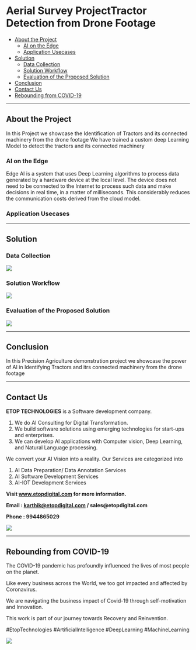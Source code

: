 # Aerial Survey ProjectTractor Detection from Drone Footage

* [About the Project](https://github.com/Karthikkannan-AI/EDGE-AI-powered-Tractor-Detection-and-Classification/blob/main/README.md#about-the-project)
  * [AI on the Edge](https://github.com/Karthikkannan-AI/EDGE-AI-powered-Tractor-Detection-and-Classification/blob/main/README.md#ai-on-the-edge)
  * [Application Usecases](https://github.com/Karthikkannan-AI/EDGE-AI-powered-Tractor-Detection-and-Classification/blob/main/README.md#application-usecases)
* [Solution](https://github.com/Karthikkannan-AI/EDGE-AI-powered-Tractor-Detection-and-Classification/blob/main/README.md#solution)
  * [Data Collection](https://github.com/Karthikkannan-AI/EDGE-AI-powered-Tractor-Detection-and-Classification/blob/main/README.md#data-collection)
  * [Solution Workflow](https://github.com/Karthikkannan-AI/EDGE-AI-powered-Tractor-Detection-and-Classification/blob/main/README.md#solution-workflow)
  * [Evaluation of the Proposed Solution](https://github.com/Karthikkannan-AI/EDGE-AI-powered-Tractor-Detection-and-Classification/blob/main/README.md#evaluation-of-the-proposed-solution)
* [Conclusion](https://github.com/Karthikkannan-AI/EDGE-AI-powered-Tractor-Detection-and-Classification/blob/main/README.md#conclusion)
* [Contact Us](https://github.com/Karthikkannan-AI/EDGE-AI-powered-Tractor-Detection-and-Classification/blob/main/README.md#contact-us)
* [Rebounding from COVID-19](https://github.com/Karthikkannan-AI/EDGE-AI-powered-Tractor-Detection-and-Classification/blob/main/README.md#rebounding-from-covid-19)

- - - -

## About the Project ##

In this Project we showcase the Identification of Tractors and its connected machinery from the drone footage 
We have trained a custom deep Learning Model to detect the tractors and its connected machinery 

### AI on the Edge ###

Edge AI is a system that uses Deep Learning algorithms to process data generated by a hardware device at the local level. The device does not need to be connected to the Internet to process such data and make decisions in real time, in a matter of milliseconds. This considerably reduces the communication costs derived from the cloud model.

### Application Usecases ###


- - - -


## Solution ##

### Data Collection ###

<img src="https://github.com/Karthikkannan-AI/EDGE-AI-powered-Tractor-Detection-and-Classification/blob/main/resources/Tractor%20and%20components.jpg">


### Solution Workflow ###

<img src="https://github.com/Karthikkannan-AI/EDGE-AI-powered-Tractor-Detection-and-Classification/blob/main/resources/Solution%20Workflow.jpg">

### Evaluation of the Proposed Solution ###

<a href="https://youtu.be/cIwRiLJ3L14" target="_blank"><img src="https://github.com/Karthikkannan-AI/EDGE-AI-powered-Tractor-Detection-and-Classification/blob/main/resources/EDGE%20AI%20powered%20Tractor%20Detection.png"/></a> 

- - - -


## Conclusion ##

In this  Precision Agriculture demonstration project we showcase the power of AI in Identifying Tractors and itrs connected machinery from the drone footage


- - - -


## Contact Us ##

__ETOP TECHNOLOGIES__ is a Software development company. 
1. We do AI Consulting for Digital Transformation.
2. We build software solutions using emerging technologies for start-ups and enterprises. 
3. We can develop AI applications with Computer vision, Deep Learning, and Natural Language processing.

We convert your AI Vision into a reality. Our Services are categorized into 
1. AI Data Preparation/ Data Annotation Services 
2. AI Software Development Services 
3. AI-IOT Development Services

__Visit www.etopdigital.com for more information.__

__Email : karthik@etopdigital.com / sales@etopdigital.com__
          
__Phone : 9944865029__

<img src="https://github.com/Karthikkannan-AI/EDGE-AI-powered-Tractor-Detection-and-Classification/blob/main/resources/About%20ETOP%20Technologies_Github.png">

- - - -

## Rebounding from COVID-19 ##

The COVID-19 pandemic has profoundly influenced the lives of most people on the planet.

Like every business across the World, we too got impacted and affected by Coronavirus.

We are navigating the business impact of Covid-19 through self-motivation and Innovation.

This work is part of our journey towards Recovery and Reinvention.

#EtopTechnologies #ArtificialIntelligence #DeepLearning #MachineLearning


<img src="https://github.com/Karthikkannan-AI/EDGE-AI-powered-Tractor-Detection-and-Classification/blob/main/resources/CoronaPandemic.jpeg">
